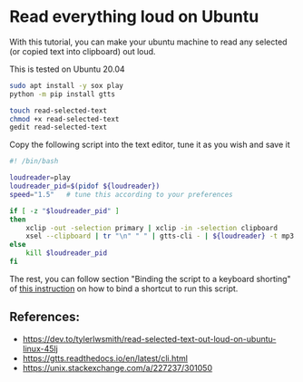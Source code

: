 # Read everything loud on Ubuntu

With this tutorial, you can make your ubuntu machine to read any selected (or copied text into clipboard) out loud.

This is tested on Ubuntu 20.04

```bash
sudo apt install -y sox play
python -m pip install gtts

touch read-selected-text
chmod +x read-selected-text
gedit read-selected-text
```

Copy the following script into the text editor, tune it as you wish and save it

```bash
#! /bin/bash

loudreader=play
loudreader_pid=$(pidof ${loudreader})
speed="1.5"   # tune this according to your preferences

if [ -z "$loudreader_pid" ]
then
    xclip -out -selection primary | xclip -in -selection clipboard
    xsel --clipboard | tr "\n" " " | gtts-cli - | ${loudreader} -t mp3 -   tempo ${speed}
else 
    kill $loudreader_pid
fi
```

The rest, you can follow section "Binding the script to a keyboard shorting" of
[this instruction](https://dev.to/tylerlwsmith/read-selected-text-out-loud-on-ubuntu-linux-45lj)
on how to bind a shortcut to run this script.

## References:
- https://dev.to/tylerlwsmith/read-selected-text-out-loud-on-ubuntu-linux-45lj
- https://gtts.readthedocs.io/en/latest/cli.html
- https://unix.stackexchange.com/a/227237/301050

